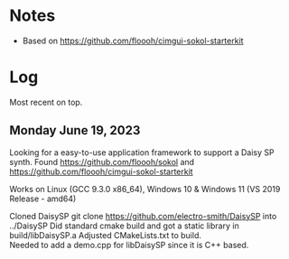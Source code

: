 # Notes
* Based on https://github.com/floooh/cimgui-sokol-starterkit
# Log
Most recent on top.
## Monday June 19, 2023
Looking for a easy-to-use application framework to support a Daisy SP synth.  Found https://github.com/floooh/sokol and https://github.com/floooh/cimgui-sokol-starterkit

Works on Linux (GCC 9.3.0 x86_64), Windows 10 & Windows 11 (VS 2019 Release - amd64)

Cloned DaisySP  git clone https://github.com/electro-smith/DaisySP into ../DaisySP
Did standard cmake build and got a static library in build/libDaisySP.a
Adjusted CMakeLists.txt to build.  
Needed to add a demo.cpp for libDaisySP since it is C++ based.